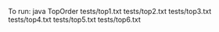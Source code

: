 To run: java TopOrder tests/top1.txt tests/top2.txt tests/top3.txt tests/top4.txt tests/top5.txt tests/top6.txt 
